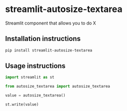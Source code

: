 # streamlit-autosize-textarea

Streamlit component that allows you to do X

## Installation instructions

```sh
pip install streamlit-autosize-textarea
```

## Usage instructions

```python
import streamlit as st

from autosize_textarea import autosize_textarea

value = autosize_textarea()

st.write(value)
```